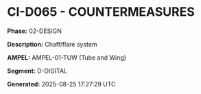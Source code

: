 # CI-D065 - COUNTERMEASURES

**Phase:** 02-DESIGN

**Description:** Chaff/flare system

**AMPEL:** AMPEL-01-TUW (Tube and Wing)

**Segment:** D-DIGITAL

**Generated:** 2025-08-25 17:27:29 UTC
